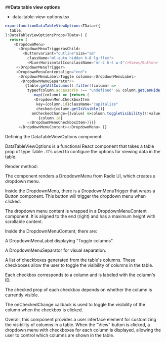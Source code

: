 ##**Data table view options**

- data-table-view-options.tsx
```typescript
exportfunctionDataTableViewOptions<TData>({
  table,
}:DataTableViewOptionsProps<TData>) {
  return (
    <DropdownMenu>
      <DropdownMenuTriggerasChild>
        <Buttonvariant="outline"size="sm"
          className="ml-auto hidden h-8 lg:flex">
          <MixerHorizontalIconclassName="mr-2 h-4 w-4"/>View</Button>
     </DropdownMenuTrigger>
     <DropdownMenuContentalign="end">
      <DropdownMenuLabel>Toggle columns</DropdownMenuLabel>
       <DropdownMenuSeparator/>
         {table.getAllColumns().filter((column) =>
          typeofcolumn.accessorFn !== "undefined" && column.getCanHide())
            .map((column) => {return (
             <DropdownMenuCheckboxItem
              key={column.id}className="capitalize"
              checked={column.getIsVisible()}
            onCheckedChange={(value) =>column.toggleVisibility(!!value)}>
               {column.id}
          </DropdownMenuCheckboxItem>)})}
      </DropdownMenuContent></DropdownMenu> )}
```
Defining the DataTableViewOptions component:

DataTableViewOptions is a functional React component that takes a table prop of type Table <TData>. It's used to configure the options for viewing data in the table.

Render method:

The component renders a DropdownMenu from Radix UI, which creates a dropdown menu.

Inside the DropdownMenu, there is a DropdownMenuTrigger that wraps a Button component. This button will trigger the dropdown menu when clicked.

The dropdown menu content is wrapped in a DropdownMenuContent component. It is aligned to the end (right) and has a maximum height with scrollable content.

Inside the DropdownMenuContent, there are:

A DropdownMenuLabel displaying "Toggle columns".

A DropdownMenuSeparator for visual separation.

A list of checkboxes generated from the table's columns. These checkboxes allow the user to toggle the visibility of columns in the table.

Each checkbox corresponds to a column and is labeled with the column's ID.

The checked prop of each checkbox depends on whether the column is currently visible.

The onCheckedChange callback is used to toggle the visibility of the column when the checkbox is clicked.

Overall, this component provides a user interface element for customizing the visibility of columns in a table. When the "View" button is clicked, a dropdown menu with checkboxes for each column is displayed, allowing the user to control which columns are shown in the table.